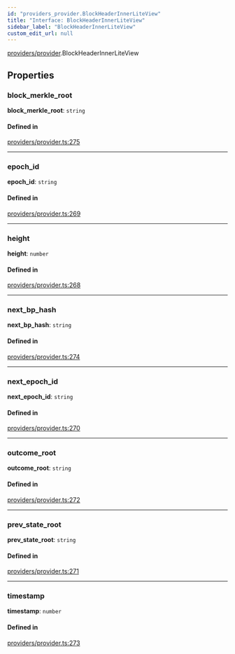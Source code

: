 ```yaml
---
id: "providers_provider.BlockHeaderInnerLiteView"
title: "Interface: BlockHeaderInnerLiteView"
sidebar_label: "BlockHeaderInnerLiteView"
custom_edit_url: null
---
```


[providers/provider](../modules/providers_provider.md).BlockHeaderInnerLiteView

## Properties

### block\_merkle\_root

 **block\_merkle\_root**: `string`

#### Defined in

[providers/provider.ts:275](https://github.com/maxhr/near--near-api-js/blob/57fed346/packages/near-api-js/src/providers/provider.ts#L275)

___

### epoch\_id

 **epoch\_id**: `string`

#### Defined in

[providers/provider.ts:269](https://github.com/maxhr/near--near-api-js/blob/57fed346/packages/near-api-js/src/providers/provider.ts#L269)

___

### height

 **height**: `number`

#### Defined in

[providers/provider.ts:268](https://github.com/maxhr/near--near-api-js/blob/57fed346/packages/near-api-js/src/providers/provider.ts#L268)

___

### next\_bp\_hash

 **next\_bp\_hash**: `string`

#### Defined in

[providers/provider.ts:274](https://github.com/maxhr/near--near-api-js/blob/57fed346/packages/near-api-js/src/providers/provider.ts#L274)

___

### next\_epoch\_id

 **next\_epoch\_id**: `string`

#### Defined in

[providers/provider.ts:270](https://github.com/maxhr/near--near-api-js/blob/57fed346/packages/near-api-js/src/providers/provider.ts#L270)

___

### outcome\_root

 **outcome\_root**: `string`

#### Defined in

[providers/provider.ts:272](https://github.com/maxhr/near--near-api-js/blob/57fed346/packages/near-api-js/src/providers/provider.ts#L272)

___

### prev\_state\_root

 **prev\_state\_root**: `string`

#### Defined in

[providers/provider.ts:271](https://github.com/maxhr/near--near-api-js/blob/57fed346/packages/near-api-js/src/providers/provider.ts#L271)

___

### timestamp

 **timestamp**: `number`

#### Defined in

[providers/provider.ts:273](https://github.com/maxhr/near--near-api-js/blob/57fed346/packages/near-api-js/src/providers/provider.ts#L273)
